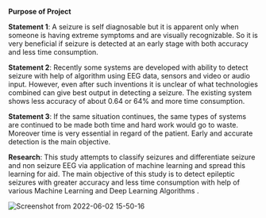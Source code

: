 

**Purpose of Project**

**Statement 1**: A seizure is self diagnosable but it is apparent only when someone is having extreme symptoms and are visually recognizable. 
So it is very beneficial if seizure is detected at an early stage with both accuracy and less time consumption.<br>

**Statement 2**: Recently some systems are developed with ability to detect seizure with help of algorithm using EEG data, sensors and video or audio input. 
However, even after such inventions it is unclear of what technologies combined can give best output in detecting a seizure. The existing system shows less accuracy of about 0.64 or 64% and more time consumption.<br>

**Statement 3**: If the same situation continues, the same types of systems are continued to be made both time and hard work would go to waste. Moreover time is very essential in regard of the patient. Early and accurate detection is the main objective. <br>

**Research**: This study attempts to classify seizures and differentiate seizure and non seizure EEG via application of machine learning and spread this learning for aid. 
The main objective of this study is to detect epileptic seizures with greater accuracy and less time consumption with help of various Machine Learning and Deep Learning Algorithms .
<br>

![Screenshot from 2022-06-02 15-50-16](https://user-images.githubusercontent.com/42817026/171609319-8a39da99-a1f3-4a99-9e67-c0108841cd11.png)
 


